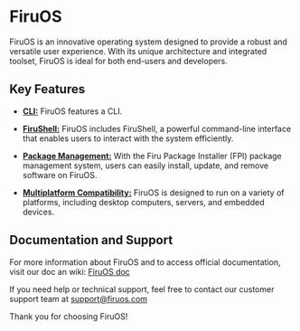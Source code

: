 # FiruOS

FiruOS is an innovative operating system designed to provide a robust and versatile user experience. With its unique architecture and integrated toolset, FiruOS is ideal for both end-users and developers.

## Key Features

- **[CLI:](CLI)** FiruOS features a CLI.

- **[FiruShell:](#)** FiruOS includes FiruShell, a powerful command-line interface that enables users to interact with the system efficiently.

- **[Package Management:](#)** With the Firu Package Installer (FPI) package management system, users can easily install, update, and remove software on FiruOS.

- **[Multiplatform Compatibility:](#)** FiruOS is designed to run on a variety of platforms, including desktop computers, servers, and embedded devices.

## Documentation and Support

For more information about FiruOS and to access official documentation, visit our doc an wiki: [FiruOS doc](wiki)

If you need help or technical support, feel free to contact our customer support team at support@firuos.com

Thank you for choosing FiruOS!
